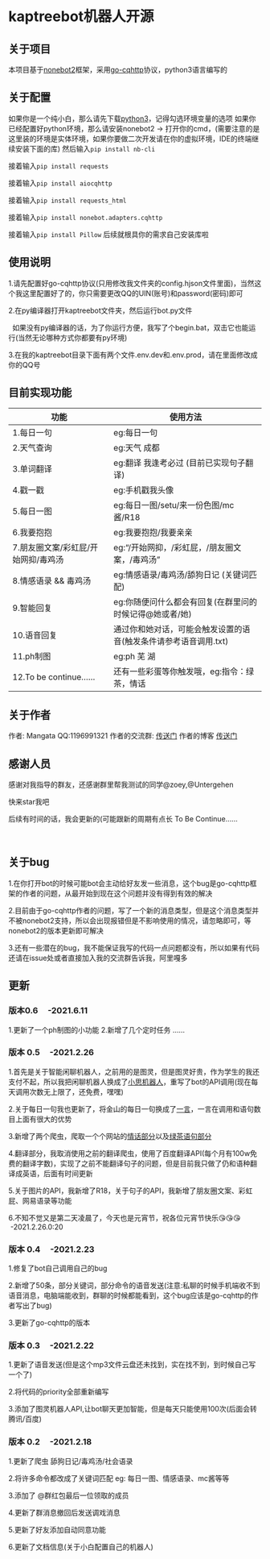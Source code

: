 # kaptreebot机器人开源

## 关于项目

本项目基于[nonebot2]( https://v2.nonebot.dev/)框架，采用[go-cqhttp]( https://github.com/Mrs4s/go-cqhttp)协议，python3语言编写的

## 关于配置
如果你是一个纯小白，那么请先下载[python3]( https://www.python.org/)，记得勾选环境变量的选项
如果你已经配置好python环境，那么请安装nonebot2 -> 打开你的cmd，(需要注意的是这里装的环境是实体环境，如果你要做二次开发请在你的虚拟环境，IDE的终端继续安装下面的库)
然后输入`pip install nb-cli`

接着输入`pip install requests`

接着输入`pip install aiocqhttp`

接着输入`pip install requests_html`

接着输入`pip install nonebot.adapters.cqhttp`

接着输入`pip install Pillow`
后续就根具你的需求自己安装库啦

## 使用说明
1.请先配置好go-cqhttp协议(只用修改我文件夹的config.hjson文件里面)，当然这个我这里配置好了的，你只需要更改QQ的UIN(账号)和password(密码)即可
&nbsp;

2.在py编译器打开kaptreebot文件夹，然后运行bot.py文件

&nbsp;
如果没有py编译器的话，为了你运行方便，我写了个begin.bat，双击它也能运行(当然无论哪种方式你都要有py环境)

3.在我的kaptreebot目录下面有两个文件.env.dev和.env.prod，请在里面修改成你的QQ号

## 目前实现功能
|功能                   |使用方法
--|--
|1.每日一句                        |eg:每日一句
|2.天气查询                        |eg:天气 成都
|3.单词翻译                         |eg:翻译 我逢考必过 (目前已实现句子翻译)
|4.戳一戳                              |eg:手机戳我头像
|5.每日一图                             |eg:每日一图/setu/来一份色图/mc酱/R18
|6.我要抱抱                              |eg:我要抱抱/我要亲亲
|7.朋友圈文案/彩虹屁/开始网抑/毒鸡汤     |eg:“/开始网抑，/彩虹屁，/朋友圈文案，/毒鸡汤”
|8.情感语录 && 毒鸡汤                   |eg:情感语录/毒鸡汤/舔狗日记 (关键词匹配)
|9.智能回复                             |eg:你随便问什么都会有回复(在群里问的时候记得@她或者/她)
|10.语音回复                             |通过你和她对话，可能会触发设置的语音(触发条件请参考语音调用.txt)
|11.ph制图                            |eg:ph 芜 湖
|12.To be continue……                    |还有一些彩蛋等你触发哦，eg:指令：绿茶，情话

## 关于作者
作者: Mangata
QQ:1196991321
作者的交流群: [传送门]( https://jq.qq.com/?_wv=1027&k=UwKSTvSn)
作者的博客 [传送门]( https://www.cnblogs.com/Mangata/)

## 感谢人员
感谢对我指导的群友，还感谢群里帮我测试的同学@zoey,@Untergehen

快来star我吧

后续有时间的话，我会更新的(可能跟新的周期有点长 To Be Continue……

&nbsp;
&nbsp;
&nbsp;

## 关于bug
1.在你打开bot的时候可能bot会主动给好友发一些消息，这个bug是go-cqhttp框架的作者的问题，从最开始到现在这个问题并没有得到有效的解决

2.目前由于go-cqhttp作者的问题，写了一个新的消息类型，但是这个消息类型并不被nonebot2支持，所以会出现报错但是不影响使用的情况，请忽略即可，等nonebot2的版本更新即可解决

3.还有一些潜在的bug，我不能保证我写的代码一点问题都没有，所以如果有代码还请在issue处或者直接加入我的交流群告诉我，阿里嘎多

## 更新

### 版本0.6 &nbsp;&nbsp;&nbsp;&nbsp;-2021.6.11 
1.更新了一个ph制图的小功能
2.新增了几个定时任务
……
### 版本 0.5  &nbsp;&nbsp;&nbsp;&nbsp;-2021.2.26 
1.首先是关于智能闲聊机器人，之前用的是图灵，但是图灵好贵，作为学生的我还支付不起，所以我把闲聊机器人换成了[小思机器人](https://console.ownthink.com/)，重写了bot的API调用(现在每天调用次数无上限了，还免费，嘿嘿)

2.关于每日一句我也更新了，将金山的每日一句换成了[一言](https://pa-1251215871.cos-website.ap-chengdu.myqcloud.com/)，一言在调用和语句数目上面有很大的优势

3.新增了两个爬虫，爬取一个个网站的[情话部分](https://lovelive.tools/)以及[绿茶语句部分](https://lovelive.tools/)

4.翻译部分，我取消使用之前的翻译爬虫，使用了百度翻译API(每个月有100w免费的翻译字数)，实现了之前不能翻译句子的问题，但是目前我只做了仍和语种翻译成英语，后面有时间更新

5.关于图片的API，我新增了R18，关于句子的API，我新增了朋友圈文案、彩虹屁、网易语录等功能

6.不知不觉又是第二天凌晨了，今天也是元宵节，祝各位元宵节快乐😘😘😘 &nbsp; &nbsp;-2021.2.26.0:20

### 版本 0.4  &nbsp;&nbsp;&nbsp;&nbsp;-2021.2.23
1.修复了bot自己调用自己的bug

2.新增了50条，部分关键词，部分命令的语音发送(注意:私聊的时候手机端收不到语音消息，电脑端能收到，群聊的时候都能看到，这个bug应该是go-cqhttp的作者写出了bug)

3.更新了go-cqhttp的版本


### 版本 0.3 &nbsp;&nbsp;&nbsp;&nbsp;-2021.2.22
1.更新了语音发送(但是这个mp3文件云盘还未找到，实在找不到，到时候自己写一个了)

2.将代码的priority全部重新编写

3.添加了图灵机器人API,让bot聊天更加智能，但是每天只能使用100次(后面会转腾讯/百度)


### 版本 0.2 &nbsp;&nbsp;&nbsp;&nbsp;-2021.2.18
1.更新了爬虫 舔狗日记/毒鸡汤/社会语录

2.将许多命令都改成了关键词匹配 eg: 每日一图、情感语录、mc酱等等

3.添加了 @群红包最后一位领取的成员

4.更新了群消息撤回后发送调戏消息

5.更新了好友添加自动同意功能

6.更新了文档信息(关于小白配置自己的机器人)
